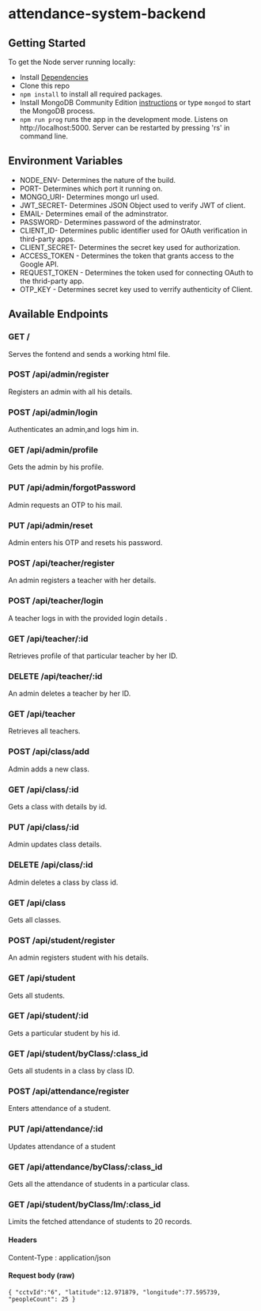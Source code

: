 # attendance-system-backend

## Getting Started

To get the Node server running locally:

* Install [Dependencies](https://nodejs.org/en/)
* Clone this repo
* `npm install` to install all required packages.
* Install MongoDB Community Edition [instructions](https://docs.mongodb.com/manual/installation/#tutorials) or type `mongod` to start the MongoDB process.
* `npm run prog` runs the app in the development mode. Listens on http://localhost:5000. Server can be restarted by pressing 'rs' in command line.

## Environment Variables

* NODE_ENV- Determines the nature of the build.
* PORT- Determines which port it running on.
* MONGO_URI- Determines mongo url used.
* JWT_SECRET- Determines JSON Object used to verify JWT of client.
* EMAIL- Determines email of the adminstrator.
* PASSWORD- Determines password of the adminstrator.
* CLIENT_ID- Determines public identifier used for OAuth verification in third-party apps.
* CLIENT_SECRET- Determines the secret key used for authorization.
* ACCESS_TOKEN - Determines the token that grants access to the Google API.
* REQUEST_TOKEN - Determines the token used for connecting OAuth to the thrid-party app.
* OTP_KEY - Determines secret key used to verrify authenticity of Client.


## Available Endpoints

### GET /

Serves the fontend and sends a working html file.

### POST /api/admin/register 

Registers an admin with all his details. 

### POST /api/admin/login 

Authenticates an admin,and logs him in. 

### GET /api/admin/profile 

Gets the admin by his profile.

### PUT /api/admin/forgotPassword 

Admin requests an OTP to his mail.

### PUT /api/admin/reset 

Admin enters his OTP and resets his password.

### POST /api/teacher/register 

An 	admin 	registers a teacher with her details.

### POST /api/teacher/login 

A teacher logs in with the provided login details .

### GET /api/teacher/:id

Retrieves profile of that particular teacher by her ID.

### DELETE /api/teacher/:id 

An admin deletes a teacher by her ID.

### GET /api/teacher

Retrieves all teachers.

### POST /api/class/add

Admin adds a new class.

### GET /api/class/:id

Gets a class with details by id.

### PUT /api/class/:id

Admin updates class details.

### DELETE /api/class/:id

Admin deletes a class by class id.

### GET /api/class

Gets all classes.

### POST /api/student/register 

An admin registers student with his details.

### GET /api/student

Gets all students.

### GET /api/student/:id

Gets a particular student by his id.

### GET /api/student/byClass/:class_id

Gets all students in a class by class ID.

### POST /api/attendance/register 

Enters attendance of a student.

### PUT /api/attendance/:id 

Updates attendance of a student

### GET /api/attendance/byClass/:class_id

Gets all the attendance of students in a particular class.

### GET /api/student/byClass/lm/:class_id

Limits the fetched attendance of students to 20 records.



#### Headers

Content-Type : application/json

#### Request body (raw)

 `{
      "cctvId":"6",
      "latitude":12.971879,
      "longitude":77.595739,
      "peopleCount": 25
    }`

